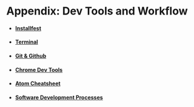 # Appendix: Dev Tools and Workflow

* #### [Installfest](appendix-01/installfest.md)
* #### [Terminal](appendix-01/terminal.md)
* #### [Git & Github](appendix-01/git-github.md)
* #### [Chrome Dev Tools](appendix-01/chrome-dev-tools.md)
* #### [Atom Cheatsheet](appendix-01/atom.md)
* #### [Software Development Processes](appendix-01/software-development-process.md)
